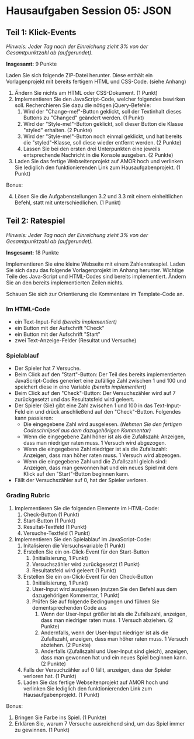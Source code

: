 # Hausaufgaben Session 05: JSON

## Teil 1: Klick-Events

*Hinweis: Jeder Tag nach der Einreichung zieht 3% von der Gesamtpunktzahl ab
(aufgerundet).*

**Insgesamt:** 9 Punkte

Laden Sie sich folgende ZIP-Datei herunter. Diese enthält ein Vorlagenprojekt mit bereits fertigem HTML und CSS-Code. (siehe Anhang)

1. Ändern Sie nichts am HTML oder CSS-Dokument. (1 Punkt)
2. Implementieren Sie den JavaScript-Code, welcher folgendes bewirken
   soll. Recherchieren Sie dazu die nötigen jQuery-Befehle:
    1. Wird der "Change-me!"-Button geklickt, soll der Textinhalt dieses Buttons zu "Changed" geändert werden. (1 Punkt)
    2. Wird der "Style-me!"-Button geklickt, soll dieser Button die Klasse "styled" erhalten. (2 Punkte)
    3. Wird der "Style-me!"-Button noch einmal geklickt, und hat bereits die "styled"-Klasse, soll diese wieder entfernt werden. (2 Punkte)
    4. Lassen Sie bei den ersten drei Unterpunkten eine jeweils entsprechende Nachricht in die Konsole ausgeben. (2 Punkte)
3. Laden Sie das fertige Webseitenprojekt auf AMOR hoch und verlinken Sie lediglich den funktionierenden Link zum Hausaufgabenprojekt. (1 Punkt)

Bonus: 

4. Lösen Sie die Aufgabenstellungen 3.2 und 3.3 mit einem einheitlichen Befehl, statt mit unterschiedlichen. (1 Punkt)


## Teil 2: Ratespiel

*Hinweis: Jeder Tag nach der Einreichung zieht 3% von der Gesamtpunktzahl ab
(aufgerundet).*

**Insgesamt:** 18 Punkte

Implementieren Sie eine kleine Webseite mit einem Zahlenratespiel. Laden Sie sich dazu das folgende Vorlagenprojekt im Anhang herunter. Wichtige Teile des Java-Script und HTML-Codes sind bereits implementiert. Ändern Sie an den bereits implementierten Zeilen nichts. 

Schauen Sie sich zur Orientierung die Kommentare im Template-Code an.

### Im HTML-Code
* ein Text-Input-Feld *(bereits implementiert)*
* ein Button mit der Aufschrift "Check"
* ein Button mit der Aufschrift "Start"
* zwei Text-Anzeige-Felder (Resultat und Versuche)
    
### Spielablauf

* Der Spieler hat 7 Versuche.
* Beim Click auf den "Start"-Button: Der Teil des bereits implementierten JavaScript-Codes generiert eine zufällige Zahl zwischen 1 und 100 und speichert diese in eine Variable *(bereits implementiert)*
* Beim Click auf den "Check"-Button: Der Versuchszähler wird auf 7 zurückgesetzt und das Resultatsfeld wird geleert.
* Der Spieler (Sie) gibt eine Zahl zwischen 1 und 100 in das Text-Input-Feld ein und drück anschließend auf den "Check"-Button. Folgendes kann passieren:
    - Die eingegebene Zahl wird ausgelesen. *(Nehmen Sie den fertigen Codeschnipsel aus dem dazugehörigen Kommentar)*
    - Wenn die eingegebene Zahl höher ist als die Zufallszahl: Anzeigen, dass man niedriger raten muss. 1 Versuch wird abgezogen.
    - Wenn die eingegebene Zahl niedriger ist als die Zufallszahl: Anzeigen, dass man höher raten muss. 1 Versuch wird abzeogen.
    - Wenn die eingegebene Zahl und die Zufallszahl gleich sind: Anzeigen, dass man gewonnen hat und ein neues Spiel mit dem Klick auf den "Start"-Button beginnen kann.
* Fällt der Versuchszähler auf 0, hat der Spieler verloren. 
    

### Grading Rubric

1. Implementieren Sie die folgenden Elemente im HTML-Code:
    1. Check-Button (1 Punkt)
    2. Start-Button (1 Punkt)
    3. Resultat-Textfeld (1 Punkt)
    4. Versuche-Textfeld (1 Punkt)
2. Implementieren Sie den Spielablauf im JavaScript-Code:
    1. Initalisieren die Versuchsvariable (1 Punkt)
    2. Erstellen Sie ein on-Click-Event für den Start-Button
        1. (Initialisierung, 1 Punkt)
        2. Versuchszähler wird zurückgesetzt (1 Punkt)
        3. Resultatsfeld wird geleert (1 Punkt)
    3. Erstellen Sie ein on-Click-Event für den Check-Button
        1. (Initialisierung, 1 Punkt)
        2. User-Input wird ausgelesen (nutzen Sie den Befehl aus dem dazugehörigen Kommentar, 1 Punkt)
        3. Prüfen Sie auf folgende Bedingungen und führen Sie dementsprechenden Code aus
            1. Wenn der User-Input größer ist als die Zufallszahl, anzeigen, dass man niedriger raten muss. 1 Versuch abziehen. (2 Punkte)
            2. Andernfalls, wenn der User-Input niedriger ist als die Zufallszahl, anzeigen, dass man höher raten muss. 1 Versuch abziehen. (2 Punkte)
            3. Anderfalls (Zufallszahl und User-Input sind gleich), anzeigen, dass man gewonnen hat und ein neues Spiel beginnen kann. (2 Punkte)
    4. Falls der Versuchzähler auf 0 fällt, anzeigen, dass der Spieler verloren hat. (1 Punkt)
    5. Laden Sie das fertige Webseitenprojekt auf AMOR hoch und verlinken Sie lediglich den funktionierenden Link zum Hausaufgabenprojekt. (1 Punkt)

Bonus:

1. Bringen Sie Farbe ins Spiel. (1 Punkte)
2. Erklären Sie, warum 7 Versuche ausreichend sind, um das Spiel immer zu gewinnen. (1 Punkt)
